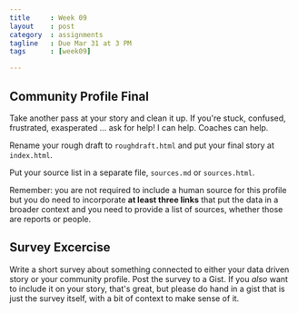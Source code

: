 ```yaml
---
title     : Week 09
layout    : post
category  : assignments
tagline   : Due Mar 31 at 3 PM
tags      : [week09]

---
```


## Community Profile Final
Take another pass at your story and clean it up. If you're stuck, confused, frustrated, exasperated ... ask for help! I can help. Coaches can help. 

Rename your rough draft to `roughdraft.html` and put your final story at `index.html`.

Put your source list in a separate file, `sources.md` or `sources.html`. 

Remember: you are not required to include a human source for this profile but you do need to incorporate **at least three links** that put the data in a broader context and you need to provide a list of sources, whether those are reports or people. 

## Survey Excercise
Write a short survey about something connected to either your data driven story or your community profile. Post the survey to a Gist. If you *also* want to include it on your story, that's great, but please do hand in a gist that is just the survey itself, with a bit of context to make sense of it.
